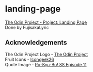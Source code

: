 # landing-page
[The Odin Project - Project: Landing Page](https://fujisakalyric.github.io/landing-page/)  
Done by FujisakaLyric

## Acknowledgements
The Odin Project Logo - [The Odin Project](https://www.theodinproject.com/home/)  
Fruit Icons - [Icongeek26](https://www.flaticon.com/authors/icongeek26/)  
Quote Image - [Ro-Kyu-Bu! SS Episode 11](http://www.ro-kyu-bu.com/)
